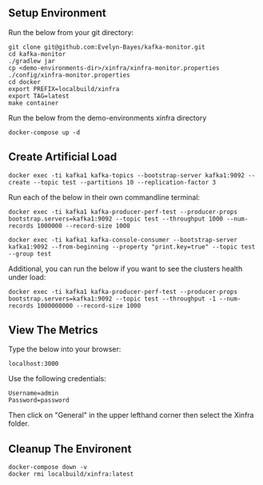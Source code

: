 ## Setup Environment
Run the below from your git directory:
```
git clone git@github.com:Evelyn-Bayes/kafka-monitor.git
cd kafka-monitor
./gradlew jar
cp <demo-environments-dir>/xinfra/xinfra-monitor.properties ./config/xinfra-monitor.properties
cd docker
export PREFIX=localbuild/xinfra
export TAG=latest
make container
```
Run the below from the demo-environments xinfra directory
```
docker-compose up -d
```
## Create Artificial Load
```
docker exec -ti kafka1 kafka-topics --bootstrap-server kafka1:9092 --create --topic test --partitions 10 --replication-factor 3
```
Run each of the below in their own commandline terminal:
```
docker exec -ti kafka1 kafka-producer-perf-test --producer-props bootstrap.servers=kafka1:9092 --topic test --throughput 1000 --num-records 1000000 --record-size 1000

docker exec -ti kafka1 kafka-console-consumer --bootstrap-server kafka1:9092 --from-beginning --property "print.key=true" --topic test --group test

```
Additional, you can run the below if you want to see the clusters health under load:
```
docker exec -ti kafka1 kafka-producer-perf-test --producer-props bootstrap.servers=kafka1:9092 --topic test --throughput -1 --num-records 1000000000 --record-size 1000
```
## View The Metrics
Type the below into your browser:
```
localhost:3000
```
Use the following credentials:
```
Username=admin
Password=password
```
Then click on "General" in the upper lefthand corner then select the Xinfra folder.
## Cleanup The Environent
```
docker-compose down -v
docker rmi localbuild/xinfra:latest
```
